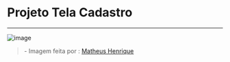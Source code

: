 <h1>Projeto Tela Cadastro</h1>
<hr>

![image](https://user-images.githubusercontent.com/69221000/155377216-76f6b07c-2708-4a52-b021-b91158717345.png)

<blockquote>
- Imagem feita por : 
  <a href="https://github.com/matheushenriquemoreno">
    Matheus Henrique
  </a>  
</<blockquote>
